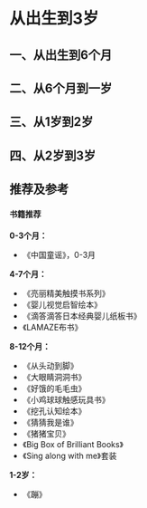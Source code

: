 # 从出生到3岁

## 一、从出生到6个月

## 二、从6个月到一岁

## 三、从1岁到2岁

## 四、从2岁到3岁

## 推荐及参考

#### 书籍推荐

**0-3个月：**

- 《中国童谣》，0-3月

**4-7个月：**

- 《亮丽精美触摸书系列》
- 《婴儿视觉启智绘本》
- 《滴答滴答日本经典婴儿纸板书》
- 《LAMAZE布书》

**8-12个月：**

- 《从头动到脚》
- 《大眼睛洞洞书》
- 《好饿的毛毛虫》
- 《小鸡球球触感玩具书》
- 《挖孔认知绘本》
- 《猜猜我是谁》
- 《猪猪宝贝》
- 《Big Box of Brilliant Books》
- 《Sing along with me》套装

**1-2岁：**

- 《蹦》
